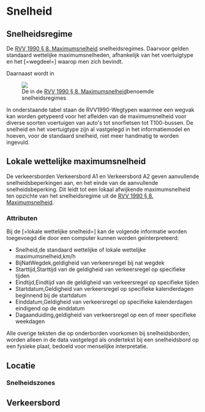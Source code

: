 # Snelheid

## Snelheidsregime
De <a href="https://wetten.overheid.nl/jci1.3:c:BWBR0004825&hoofdstuk=II&paragraaf=8&z=2023-07-01&g=2023-07-01">RVV 1990 § 8. Maximumsnelheid</a>  snelheidsregimes. Daarvoor gelden standaard wettelijke maximumsnelheden, afhankelijk van het voertuigtype en het [=wegdeel=] waarop men zich bevindt. 

Daarnaast wordt in 

<figure>
<img src="./hoofdstukken/media/snelheidsregimes.PNG">
<figcaption>De in de <a href="https://wetten.overheid.nl/jci1.3:c:BWBR0004825&hoofdstuk=II&paragraaf=8&z=2023-07-01&g=2023-07-01">RVV 1990 § 8. Maximumsnelheid</a>benoemde snelheidsregimes</caption>
</figure>



In onderstaande tabel staan de RVV1990-Wegtypen waarmee een wegvak kan worden getypeerd voor het afleiden van de maximumsnelheid voor diverse soorten voertuigen van auto's tot snorfietsen tot T100-bussen. De snelheid en het voertuigtype zijn al vastgelegd in het informatiemodel en hoeven, voor de standaard snelheid, niet meer handmatig te worden ingevuld. 




## Lokale wettelijke maximumsnelheid
De verkeersborden Verkeersbord A1 en Verkeersbord A2 geven aanvullende snelheidsbeperkingen aan, en het einde van de aanvullende snelheidsbeperking. Dit leidt tot een lokaal afwijkende maximumsnelheid ten opzichte van het snelheidsregime uit de <a href="https://wetten.overheid.nl/jci1.3:c:BWBR0004825&hoofdstuk=II&paragraaf=8&z=2023-07-01&g=2023-07-01">RVV 1990 § 8. Maximumsnelheid</a>.



### Attributen 
Bij de [=lokale wettelijke snelheid=] kan de volgende informatie worden toegevoegd die door een computer kunnen worden geïnterpreteerd:
* Snelheid,de standaard wettelijke of lokale wettelijke maximumsnelheid,km/h
* BijNatWegdek,geldigheid van verkeersregel bij nat wegdek
* Starttijd,Starttijd van de geldigheid van verkeersregel op specifieke tijden
* Eindtijd,Eindtijd van de geldigheid van verkeersregel op specifieke tijden
* Startdatum,Geldigheid van verkeersregel op specifieke kalenderdagen beginnend bij de startdatum
* Einddatum,Geldigheid van verkeersregel op specifieke kalenderdagen eindigend op de einddatum
* Dagaanduiding,geldigheid van verkeersregel op een of meer specifieke weekdagen

Alle overige teksten die op onderborden voorkomen bij snelheidsborden, worden alleen in de data vastgelegd als ondertekst bij een snelheidsbord op een fysieke plaat, bedoeld voor menselijke interpretatie.

## Locatie


### Snelheidszones





## Verkeersbord


